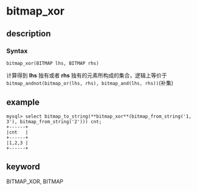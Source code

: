 # bitmap_xor

## description

### Syntax

`bitmap_xor(BITMAP lhs, BITMAP rhs)`

计算得到 **lhs** 独有或者 **rhs** 独有的元素所构成的集合，逻辑上等价于`bitmap_andnot(bitmap_or(lhs, rhs), bitmap_and(lhs, rhs))`(补集)

## example

```plain text
mysql> select bitmap_to_string(**bitmap_xor**(bitmap_from_string('1, 3'), bitmap_from_string('2'))) cnt;
+------+
|cnt   |
+------+
|1,2,3 |
+------+
```

## keyword

BITMAP_XOR,  BITMAP
